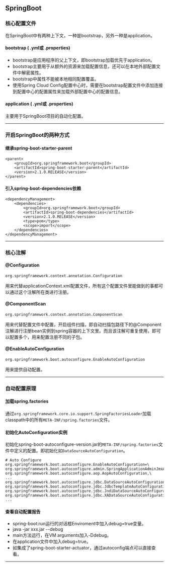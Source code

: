 ## SpringBoot

### 核心配置文件
在SpringBoot中有两种上下文，一种是bootstrap，另外一种是application。
#### bootstrap ( .yml或 .properties)
* bootstrap是应用程序的父上下文，即bootstrap加载优先于application。
* bootstrap主要用于从额外的资源来加载配置信息，还可以在本地外部配置文件中解密属性。
* bootstrap中属性不能被本地相同配置覆盖。
* 使用Spring Cloud Config配置中心时，需要在bootstrap配置文件中添加连接到配置中心的配置属性来加载外部配置中心的配置信息。

#### application ( .yml或 .properties)
主要用于SpringBoot项目的自动化配置。
***

### 开启SpringBoot的两种方式
#### 继承spring-boot-starter-parent
```
<parent>
    <groupId>org.springframework.boot</groupId>
    <artifactId>spring-boot-starter-parent</artifactId>
    <version>2.1.0.RELEASE</version>
</parent>
```
#### 引入spring-boot-dependencies依赖
```
<dependencyManagement>
    <dependencies>
        <groupId>org.springframework.boot</groupId>
        <artifactId>spring-boot-dependencies</artifactId>
        <version>2.1.0.RELEASE</version>
        <type>pom</type>
        <scope>import</scope>
    </dependencies>
</dependencyManagement>
```
***

### 核心注解
#### @Configuration
```
org.springframework.context.annotation.Configuration
```
用来代替applicationContext.xml配置文件，所有这个配置文件里能做到的事都可以通过这个注解所在类进行注册。
#### @ComponentScan
```
org.springframework.context.annotation.ComponentScan
```
用来代替配置文件中<component-scan/>配置，开启组件扫描，即自动扫描包路径下的@Component注解进行注册bean实例到spring容器的上下文里。而且该注解可重复使用，即可以配置多个，用来配置注册不同的子包。
#### @EnableAutoConfiguration
```
org.springframework.boot.autoconfigure.EnableAutoConfiguration
```
用来提供自动配置。
***

### 自动配置原理
#### 加载spring.factories
通过`org.springframework.core.io.support.SpringFactoriesLoader`加载classpath中的所有`META-INF/spring.factories`文件。
#### 初始化AutoConfiguration实例
初始化spring-boot-autoconfigure-version.jar的`META-INF/spring.factories`文件中定义的配置。即初始化如`DataSourceAutoConfiguration`。
```
# Auto Configure
org.springframework.boot.autoconfigure.EnableAutoConfiguration=\
org.springframework.boot.autoconfigure.admin.SpringApplicationAdminJmxAutoConfiguration,\
org.springframework.boot.autoconfigure.aop.AopAutoConfiguration,\
...
org.springframework.boot.autoconfigure.jdbc.DataSourceAutoConfiguration,\
org.springframework.boot.autoconfigure.jdbc.JdbcTemplateAutoConfiguration,\
org.springframework.boot.autoconfigure.jdbc.JndiDataSourceAutoConfiguration,\
org.springframework.boot.autoconfigure.jdbc.XADataSourceAutoConfiguration,\
...
```
#### 查看自动配置报告
* spring-boot:run运行的对话框Enviroment中加入debug=true变量。
* java -jar xxx.jar --debug
* main方法运行，在VM arguments加入-Ddebug。
* 在application文件中加入debug=true。
* 如集成了spring-boot-starter-actuator，通过autoconfig端点可以直接查看。
***
